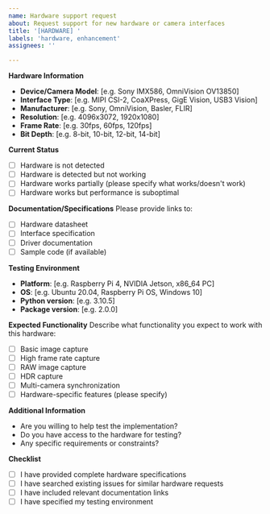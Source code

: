 ```yaml
---
name: Hardware support request
about: Request support for new hardware or camera interfaces
title: '[HARDWARE] '
labels: 'hardware, enhancement'
assignees: ''

---
```


**Hardware Information**
- **Device/Camera Model**: [e.g. Sony IMX586, OmniVision OV13850]
- **Interface Type**: [e.g. MIPI CSI-2, CoaXPress, GigE Vision, USB3 Vision]
- **Manufacturer**: [e.g. Sony, OmniVision, Basler, FLIR]
- **Resolution**: [e.g. 4096x3072, 1920x1080]
- **Frame Rate**: [e.g. 30fps, 60fps, 120fps]
- **Bit Depth**: [e.g. 8-bit, 10-bit, 12-bit, 14-bit]

**Current Status**
- [ ] Hardware is not detected
- [ ] Hardware is detected but not working
- [ ] Hardware works partially (please specify what works/doesn't work)
- [ ] Hardware works but performance is suboptimal

**Documentation/Specifications**
Please provide links to:
- [ ] Hardware datasheet
- [ ] Interface specification
- [ ] Driver documentation
- [ ] Sample code (if available)

**Testing Environment**
- **Platform**: [e.g. Raspberry Pi 4, NVIDIA Jetson, x86_64 PC]
- **OS**: [e.g. Ubuntu 20.04, Raspberry Pi OS, Windows 10]
- **Python version**: [e.g. 3.10.5]
- **Package version**: [e.g. 2.0.0]

**Expected Functionality**
Describe what functionality you expect to work with this hardware:
- [ ] Basic image capture
- [ ] High frame rate capture
- [ ] RAW image capture
- [ ] HDR capture
- [ ] Multi-camera synchronization
- [ ] Hardware-specific features (please specify)

**Additional Information**
- Are you willing to help test the implementation?
- Do you have access to the hardware for testing?
- Any specific requirements or constraints?

**Checklist**
- [ ] I have provided complete hardware specifications
- [ ] I have searched existing issues for similar hardware requests
- [ ] I have included relevant documentation links
- [ ] I have specified my testing environment
